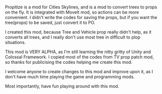 Propitize is a mod for Cities Skylines, and is a mod to convert trees to props on the fly. It is integrated with MoveIt mod, so actions can be more convenient. I didn't write the codes for saving the props, but if you want the tree(props) to be saved, just convert it to PO.

I created this mod, because Tree and Vehicle prop really didn't help, as it converts all trees, and I really don't use most tree in difficult to plop situations.

This mod is VERY ALPHA, as I'm still learning the nitty gritty of Unity and Colossal Framework. I copied most of the codes from TV prop patch mod, so thanks for publicising the codes helping me create this mod.

I welcome anyone to create changes to this mod and improve upon it, as I don't have much time playing the game and programming mods.

Most importantly, have fun playing around with this mod.
